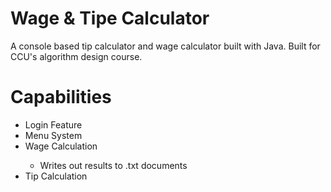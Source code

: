 # Wage & Tipe Calculator
A console based tip calculator and wage calculator built with Java.
Built for CCU's algorithm design course.
# Capabilities
<ul>
  <li>Login Feature</li>
  <li>Menu System</li>
  <li>Wage Calculation</li>
    <ul>
      <li>Writes out results to .txt documents</li>
    </ul>
  <li>Tip Calculation</li>
 </ul>
